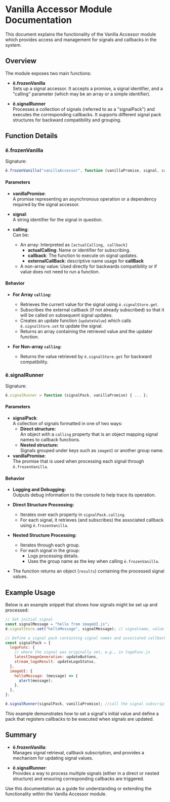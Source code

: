# Vanilla Accessor Module Documentation

This document explains the functionality of the Vanilla Accessor module which provides access and management for signals and callbacks in the system.

## Overview

The module exposes two main functions:

- **ë.frozenVanilla**  
  Sets up a signal accessor. It accepts a promise, a signal identifier, and a "calling" parameter (which may be an array or a simple identifier).

- **ë.signalRunner**  
  Processes a collection of signals (referred to as a "signalPack") and executes the corresponding callbacks. It supports different signal pack structures for backward compatibility and grouping.

## Function Details

### ë.frozenVanilla

Signature:

```js
ë.frozenVanilla("vanillaAccessor", function (vanillaPromise, signal, calling) { ... });
```

#### Parameters

- **vanillaPromise**:  
  A promise representing an asynchronous operation or a dependency required by the signal accessor.

- **signal**:  
  A string identifier for the signal in question.

- **calling**:  
  Can be:
  - An array: Interpreted as `[actualCalling, callback]`
    - **actualCalling**: Name or identifier for subscribing.
    - **callback**: The function to execute on signal updates.
    - **externalCallBack**: descriptive name usage for **callBack**
  - A non-array value: Used directly for backwards compatibility or if value does not need to run a function.

#### Behavior

- **For Array `calling`:**

  - Retrieves the current value for the signal using `ë.signalStore.get`.
  - Subscribes the external callback (if not already subscribed) so that it will be called on subsequent signal updates.
  - Creates an update function (`updateValue`) which calls `ë.signalStore.set` to update the signal.
  - Returns an array containing the retrieved value and the updater function.

- **For Non-array `calling`:**
  - Returns the value retrieved by `ë.signalStore.get` for backward compatibility.

### ë.signalRunner

Signature:

```js
ë.signalRunner = function (signalPack, vanillaPromise) { ... };
```

#### Parameters

- **signalPack**:  
  A collection of signals formatted in one of two ways:
  - **Direct structure:**  
    An object with a `calling` property that is an object mapping signal names to callback functions.
  - **Nested structure:**  
    Signals grouped under keys such as `imageUI` or another group name.
- **vanillaPromise**:  
  The promise that is used when processing each signal through `ë.frozenVanilla`.

#### Behavior

- **Logging and Debugging:**  
  Outputs debug information to the console to help trace its operation.

- **Direct Structure Processing:**

  - Iterates over each property in `signalPack.calling`.
  - For each signal, it retrieves (and subscribes) the associated callback using `ë.frozenVanilla`.

- **Nested Structure Processing:**

  - Iterates through each group.
  - For each signal in the group:
    - Logs processing details.
    - Uses the group name as the key when calling `ë.frozenVanilla`.

- The function returns an object (`results`) containing the processed signal values.

## Example Usage

Below is an example snippet that shows how signals might be set up and processed:

```js
// Set initial signal
const signalMessage = "hello from imageUI.js";
ë.signalStore.set("helloMessage", signalMessage); // signalname, value

// Define a signal pack containing signal names and associated callbacks
const signalPack = {
  logoFunc: {
    // where the signal was originally set, e.g., in logoFunc.js
    latestImageGeneration: updateButtons,
    stream_logoResult: updateLogoStatus,
  },
  imageUI: {
    helloMessage: (message) => {
      alert(message);
    },
  },
};

ë.signalRunner(signalPack, vanillaPromise); //call the signal subscription in bulk
```

This example demonstrates how to set a signal's initial value and define a pack that registers callbacks to be executed when signals are updated.

## Summary

- **ë.frozenVanilla**:  
  Manages signal retrieval, callback subscription, and provides a mechanism for updating signal values.

- **ë.signalRunner**:  
  Provides a way to process multiple signals (either in a direct or nested structure) and ensuring corresponding callbacks are triggered.

Use this documentation as a guide for understanding or extending the functionality within the Vanilla Accessor module.
